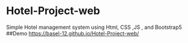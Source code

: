 # Hotel-Project-web
Simple Hotel management system using Html, CSS ,JS , and Bootstrap5 
##Demo
https://basel-12.github.io/Hotel-Project-web/
